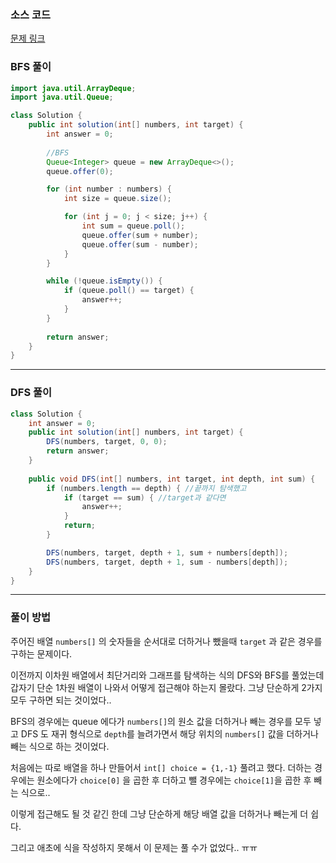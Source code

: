 ### 소스 코드

[문제 링크](https://school.programmers.co.kr/learn/courses/30/lessons/43165)

### BFS 풀이

```java
import java.util.ArrayDeque;
import java.util.Queue;

class Solution {
    public int solution(int[] numbers, int target) {
        int answer = 0;
        
        //BFS
        Queue<Integer> queue = new ArrayDeque<>();
        queue.offer(0);

        for (int number : numbers) {
            int size = queue.size();

            for (int j = 0; j < size; j++) {
                int sum = queue.poll();
                queue.offer(sum + number);
                queue.offer(sum - number);
            }
        }

        while (!queue.isEmpty()) {
            if (queue.poll() == target) {
                answer++;
            }
        }
        
        return answer;
    }
}
```

---

### DFS 풀이

```java
class Solution {
    int answer = 0;
    public int solution(int[] numbers, int target) {
        DFS(numbers, target, 0, 0);
        return answer;
    }
    
    public void DFS(int[] numbers, int target, int depth, int sum) {
        if (numbers.length == depth) { //끝까지 탐색했고
            if (target == sum) { //target과 같다면
                answer++;
            }
            return;
        }

        DFS(numbers, target, depth + 1, sum + numbers[depth]);
        DFS(numbers, target, depth + 1, sum - numbers[depth]);
    }
}
```

---

### 풀이 방법

주어진 배열 `numbers[]` 의 숫자들을 순서대로 더하거나 뺐을때 `target` 과 같은 경우를 구하는 문제이다.

이전까지 이차원 배열에서 최단거리와 그래프를 탐색하는 식의 DFS와 BFS를 풀었는데 갑자기 단순 1차원 배열이 나와서 어떻게 접근해야 하는지 몰랐다. 그냥 단순하게 2가지 모두 구하면 되는 것이었다..

BFS의 경우에는 queue 에다가 `numbers[]`의 원소 값을 더하거나 빼는 경우를 모두 넣고 DFS 도 재귀 형식으로 `depth`를 늘려가면서 해당 위치의 `numbers[]` 값을 더하거나 빼는 식으로 하는 것이었다.

처음에는 따로 배열을 하나 만들어서 `int[] choice = {1,-1}` 풀려고 했다. 더하는 경우에는 원소에다가 `choice[0]` 을 곱한 후 더하고 뺄 경우에는 `choice[1]`을 곱한 후 빼는 식으로.. 

이렇게 접근해도 될 것 같긴 한데 그냥 단순하게 해당 배열 값을 더하거나 빼는게 더 쉽다.

그리고 애초에 식을 작성하지 못해서 이 문제는 풀 수가 없었다.. ㅠㅠ 
